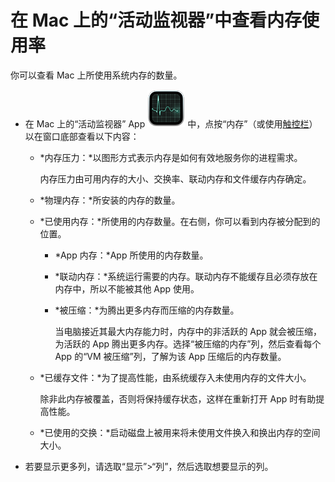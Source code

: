 # 在 Mac 上的“活动监视器”中查看内存使用率

你可以查看 Mac 上所使用系统内存的数量。



- 在 Mac 上的“活动监视器” App ![img](img/a/da3aceff665ee54d1838628bf545507b.png) 中，点按“内存”（或使用[触控栏](https://support.apple.com/zh-cn/guide/activity-monitor/aside/glosbabd4062/10.14/mac/14.0)）以在窗口底部查看以下内容：

  - *内存压力：*以图形方式表示内存是如何有效地服务你的进程需求。

    内存压力由可用内存的大小、交换率、联动内存和文件缓存内存确定。

  - *物理内存：*所安装的内存的数量。

  - *已使用内存：*所使用的内存数量。在右侧，你可以看到内存被分配到的位置。

    - *App 内存：*App 所使用的内存数量。

    - *联动内存：*系统运行需要的内存。联动内存不能缓存且必须存放在内存中，所以不能被其他 App 使用。

    - *被压缩：*为腾出更多内存而压缩的内存数量。

      当电脑接近其最大内存能力时，内存中的非活跃的 App 就会被压缩，为活跃的 App 腾出更多内存。选择“被压缩的内存”列，然后查看每个 App 的“VM 被压缩”列，了解为该 App 压缩后的内存数量。

  - *已缓存文件：*为了提高性能，由系统缓存入未使用内存的文件大小。

    除非此内存被覆盖，否则将保持缓存状态，这样在重新打开 App 时有助提高性能。

  - *已使用的交换：*启动磁盘上被用来将未使用文件换入和换出内存的空间大小。

- 若要显示更多列，请选取“显示”>“列”，然后选取想要显示的列。